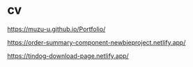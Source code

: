 # cv
https://muzu-u.github.io/Portfolio/

https://order-summary-component-newbieproject.netlify.app/

https://tindog-download-page.netlify.app/
